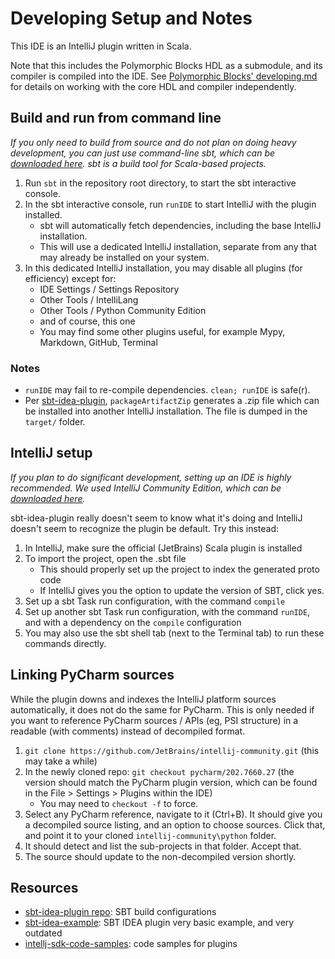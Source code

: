 # Developing Setup and Notes

This IDE is an IntelliJ plugin written in Scala.

Note that this includes the Polymorphic Blocks HDL as a submodule, and its compiler is compiled into the IDE.
See [Polymorphic Blocks' developing.md](https://github.com/BerkeleyHCI/PolymorphicBlocks/blob/master/developing.md) for details on working with the core HDL and compiler independently. 


## Build and run from command line

_If you only need to build from source and do not plan on doing heavy development, you can just use command-line sbt, which can be [downloaded here](https://www.scala-sbt.org/download.html). sbt is a build tool for Scala-based projects._

1. Run `sbt` in the repository root directory, to start the sbt interactive console.
2. In the sbt interactive console, run `runIDE` to start IntelliJ with the plugin installed.
   - sbt will automatically fetch dependencies, including the base IntelliJ installation.
   - This will use a dedicated IntelliJ installation, separate from any that may already be installed on your system.
3. In this dedicated IntelliJ installation, you may disable all plugins (for efficiency) except for:
   - IDE Settings / Settings Repository
   - Other Tools / IntelliLang
   - Other Tools / Python Community Edition
   - and of course, this one
   - You may find some other plugins useful, for example Mypy, Markdown, GitHub, Terminal 


### Notes

- `runIDE` may fail to re-compile dependencies. `clean; runIDE` is safe(r).
- Per [sbt-idea-plugin](https://github.com/JetBrains/sbt-idea-plugin), `packageArtifactZip` generates a .zip file which can be installed into another IntelliJ installation.
  The file is dumped in the `target/` folder.


## IntelliJ setup

_If you plan to do significant development, setting up an IDE is highly recommended. We used IntelliJ Community Edition, which can be [downloaded here](https://www.jetbrains.com/idea/download)._

sbt-idea-plugin really doesn't seem to know what it's doing and IntelliJ doesn't seem to recognize the plugin be default.
Try this instead:

1. In IntelliJ, make sure the official (JetBrains) Scala plugin is installed
2. To import the project, open the .sbt file
    - This should properly set up the project to index the generated proto code
    - If IntelliJ gives you the option to update the version of SBT, click yes.
3. Set up a sbt Task run configuration, with the command `compile`
4. Set up another sbt Task run configuration, with the command `runIDE`, and with a dependency on the `compile` configuration
5. You may also use the sbt shell tab (next to the Terminal tab) to run these commands directly.


## Linking PyCharm sources

While the plugin downs and indexes the IntelliJ platform sources automatically, it does not do the same for PyCharm.
This is only needed if you want to reference PyCharm sources / APIs (eg, PSI structure) in a readable (with comments) instead of decompiled format.

1. `git clone https://github.com/JetBrains/intellij-community.git`
   (this may take a while)
2. In the newly cloned repo: `git checkout pycharm/202.7660.27`
   (the version should match the PyCharm plugin version, which can be found in the File > Settings > Plugins within the IDE)
    - You may need to `checkout -f` to force.
3. Select any PyCharm reference, navigate to it (Ctrl+B).
   It should give you a decompiled source listing, and an option to choose sources.
   Click that, and point it to your cloned `intellij-community\python` folder.
4. It should detect and list the sub-projects in that folder.
   Accept that.
5. The source should update to the non-decompiled version shortly.


## Resources

- [sbt-idea-plugin repo](https://github.com/JetBrains/sbt-idea-plugin): SBT build configurations
- [sbt-idea-example](https://github.com/JetBrains/sbt-idea-example): SBT IDEA plugin very basic example, and very outdated
- [intellj-sdk-code-samples](https://github.com/JetBrains/intellij-sdk-code-samples): code samples for plugins

